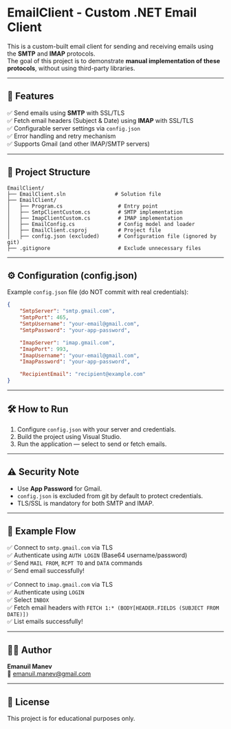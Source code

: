 
# EmailClient - Custom .NET Email Client

This is a custom-built email client for sending and receiving emails using the **SMTP** and **IMAP** protocols.  
The goal of this project is to demonstrate **manual implementation of these protocols**, without using third-party libraries.

---

## 🚀 Features

✅ Send emails using **SMTP** with SSL/TLS  
✅ Fetch email headers (Subject & Date) using **IMAP** with SSL/TLS  
✅ Configurable server settings via `config.json`  
✅ Error handling and retry mechanism  
✅ Supports Gmail (and other IMAP/SMTP servers)

---

## 📂 Project Structure

```
EmailClient/
├── EmailClient.sln                # Solution file
├── EmailClient/
│   ├── Program.cs                  # Entry point
│   ├── SmtpClientCustom.cs         # SMTP implementation
│   ├── ImapClientCustom.cs         # IMAP implementation
│   ├── EmailConfig.cs              # Config model and loader
│   ├── EmailClient.csproj          # Project file
│   ├── config.json (excluded)      # Configuration file (ignored by git)
├── .gitignore                      # Exclude unnecessary files
```

---

## ⚙️ Configuration (config.json)

Example `config.json` file (do NOT commit with real credentials):

```json
{
    "SmtpServer": "smtp.gmail.com",
    "SmtpPort": 465,
    "SmtpUsername": "your-email@gmail.com",
    "SmtpPassword": "your-app-password",

    "ImapServer": "imap.gmail.com",
    "ImapPort": 993,
    "ImapUsername": "your-email@gmail.com",
    "ImapPassword": "your-app-password",

    "RecipientEmail": "recipient@example.com"
}
```

---

## 🛠️ How to Run

1. Configure `config.json` with your server and credentials.
2. Build the project using Visual Studio.
3. Run the application — select to send or fetch emails.

---

## ⚠️ Security Note
- Use **App Password** for Gmail.
- `config.json` is excluded from git by default to protect credentials.
- TLS/SSL is mandatory for both SMTP and IMAP.

---

## 📧 Example Flow

✅ Connect to `smtp.gmail.com` via TLS  
✅ Authenticate using `AUTH LOGIN` (Base64 username/password)  
✅ Send `MAIL FROM`, `RCPT TO` and `DATA` commands  
✅ Send email successfully!

✅ Connect to `imap.gmail.com` via TLS  
✅ Authenticate using `LOGIN`  
✅ Select `INBOX`  
✅ Fetch email headers with `FETCH 1:* (BODY[HEADER.FIELDS (SUBJECT FROM DATE)])`  
✅ List emails successfully!

---

## 👨‍💻 Author
**Emanuil Manev**  
📧 emanuil.manev@gmail.com

---

## 📜 License
This project is for educational purposes only.
